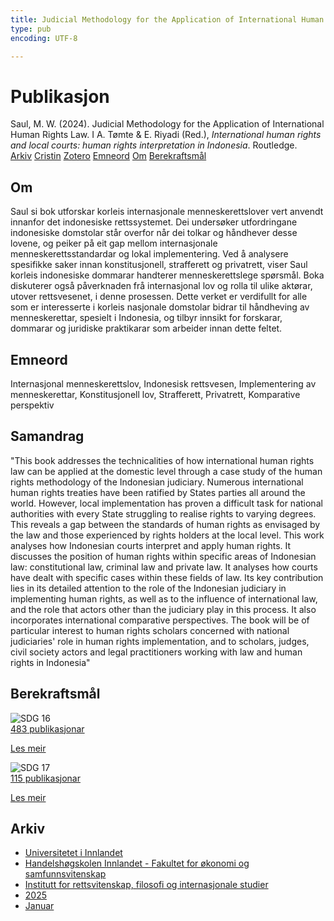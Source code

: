 ```yaml
---
title: Judicial Methodology for the Application of International Human Rights Law
type: pub
encoding: UTF-8

---
```

<h1>Publikasjon</h1>
<article id="csl-bib-container-NF45UFWG" class="csl-bib-container">
  <div class="csl-bib-body"> <div class="csl-entry">Saul, M. W. (2024). Judicial Methodology for the Application of International Human Rights Law. I A. Tømte &#38; E. Riyadi (Red.), <i>International human rights and local courts: human rights interpretation in Indonesia</i>. Routledge.</div> </div>
  <div class="csl-bib-buttons">
    <a href="#taxonomy-article-NF45UFWG" alt="archive" class="csl-bib-button">Arkiv</a>
    <a href="https://app.cristin.no/results/show.jsf?id=2336820" alt="Cristin" class="csl-bib-button">Cristin</a>
    <a href="http://zotero.org/groups/5881554/items/NF45UFWG" alt="Zotero" class="csl-bib-button">Zotero</a>
    <a href="#keywords-article-NF45UFWG" alt="keywords" class="csl-bib-button">Emneord</a>
    <a href="#about-article-NF45UFWG" alt="about_pub" class="csl-bib-button">Om</a>
    <a href="#sdg-article-NF45UFWG" alt="sdg" class="csl-bib-button">Berekraftsmål</a>
  </div>
  <div id="csl-bib-meta-container-NF45UFWG"></div>
</article>
<div id="csl-bib-meta-NF45UFWG" class="csl-bib-meta">
  <article id="about-article-NF45UFWG" class="about_pub-article">
    <h1>Om</h1>
    Saul si bok utforskar korleis internasjonale menneskerettslover vert anvendt innanfor det indonesiske rettssystemet. Dei undersøker utfordringane indonesiske domstolar står overfor når dei tolkar og håndhever desse lovene, og peiker på eit gap mellom internasjonale menneskerettsstandardar og lokal implementering. Ved å analysere spesifikke saker innan konstitusjonell, strafferett og privatrett, viser Saul korleis indonesiske dommarar handterer menneskerettslege spørsmål. Boka diskuterer også påverknaden frå internasjonal lov og rolla til ulike aktørar, utover rettsvesenet, i denne prosessen. Dette verket er verdifullt for alle som er interesserte i korleis nasjonale domstolar bidrar til håndheving av menneskerettar, spesielt i Indonesia, og tilbyr innsikt for forskarar, dommarar og juridiske praktikarar som arbeider innan dette feltet.
  </article>
  <article id="keywords-article-NF45UFWG" class="keywords-article">
    <h1>Emneord</h1>
    Internasjonal menneskerettslov, Indonesisk rettsvesen, Implementering av menneskerettar, Konstitusjonell lov, Strafferett, Privatrett, Komparative perspektiv
  </article>
  <article id="abstract-article-NF45UFWG" class="abstract-article">
    <h1>Samandrag</h1>
    "This book addresses the technicalities of how international human rights law can be applied at the domestic level through a case study of the human rights methodology of the Indonesian judiciary. Numerous international human rights treaties have been ratified by States parties all around the world. However, local implementation has proven a difficult task for national authorities with every State struggling to realise rights to varying degrees. This reveals a gap between the standards of human rights as envisaged by the law and those experienced by rights holders at the local level. This work analyses how Indonesian courts interpret and apply human rights. It discusses the position of human rights within specific areas of Indonesian law: constitutional law, criminal law and private law. It analyses how courts have dealt with specific cases within these fields of law. Its key contribution lies in its detailed attention to the role of the Indonesian judiciary in implementing human rights, as well as to the influence of international law, and the role that actors other than the judiciary play in this process. It also incorporates international comparative perspectives. The book will be of particular interest to human rights scholars concerned with national judiciaries' role in human rights implementation, and to scholars, judges, civil society actors and legal practitioners working with law and human rights in Indonesia"
  </article>
  <article id="sdg-article-NF45UFWG" class="sdg-article">
    <h1>Berekraftsmål</h1>
    <div class="sdg-container"><div id="sdg16" class="sdg">
        <img src="{{< params subfolder >}}images/sdg/sdg16_nn.png" class="image" alt="SDG 16">
        <div class="sdg-overlay">
          <a href="{{< params subfolder >}}nn/archive/?sdg=16#archive" class="sdg-publication-count"><span>483</span> publikasjonar</a>
          <p><a href="https://fn.no/om-fn/fns-baerekraftsmaal/fred-rettferdighet-og-velfungerende-institusjoner?lang=nno-NO" class="sdg-read-more">Les meir</a></p>
        </div>
      </div> <div id="sdg17" class="sdg">
        <img src="{{< params subfolder >}}images/sdg/sdg17_nn.png" class="image" alt="SDG 17">
        <div class="sdg-overlay">
          <a href="{{< params subfolder >}}nn/archive/?sdg=17#archive" class="sdg-publication-count"><span>115</span> publikasjonar</a>
          <p><a href="https://fn.no/om-fn/fns-baerekraftsmaal/samarbeid-for-aa-naa-maalene?lang=nno-NO" class="sdg-read-more">Les meir</a></p>
        </div>
      </div></div>
  </article>
  <article id="taxonomy-article-NF45UFWG" class="taxonomy-article">
    <h1>Arkiv</h1>
    <ul>
      <li><a href="{{< params subfolder >}}nn/archive/?key=3DCRN523">Universitetet i Innlandet</a></li>
      <li><a href="{{< params subfolder >}}nn/archive/?key=DU8Q9LN9">Handelshøgskolen Innlandet - Fakultet for økonomi og samfunnsvitenskap</a></li>
      <li><a href="{{< params subfolder >}}nn/archive/?key=ITYAG68H">Institutt for rettsvitenskap, filosofi og internasjonale studier</a></li>
      <li><a href="{{< params subfolder >}}nn/archive/?key=5MXSAE5D">2025</a></li>
      <li><a href="{{< params subfolder >}}nn/archive/?key=M68KA7ZT">Januar</a></li>
    </ul>
  </article>
</div>
